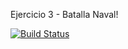 Ejercicio 3 - Batalla Naval!

[![Build Status](https://travis-ci.org/MarianoCastellano/ing-software-untref.svg?branch=master)](https://travis-ci.org/MarianoCastellano/ing-software-untref)